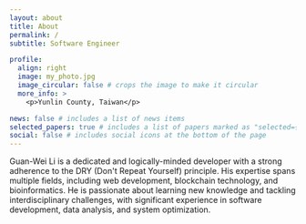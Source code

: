 ```yaml
---
layout: about
title: About
permalink: /
subtitle: Software Engineer

profile:
  align: right
  image: my_photo.jpg
  image_circular: false # crops the image to make it circular
  more_info: >
    <p>Yunlin County, Taiwan</p>

news: false # includes a list of news items
selected_papers: true # includes a list of papers marked as "selected={true}"
social: false # includes social icons at the bottom of the page
---
```



Guan-Wei Li is a dedicated and logically-minded developer with a strong adherence to the DRY (Don't Repeat Yourself) principle. His expertise spans multiple fields, including web development, blockchain technology, and bioinformatics. He is passionate about learning new knowledge and tackling interdisciplinary challenges, with significant experience in software development, data analysis, and system optimization.